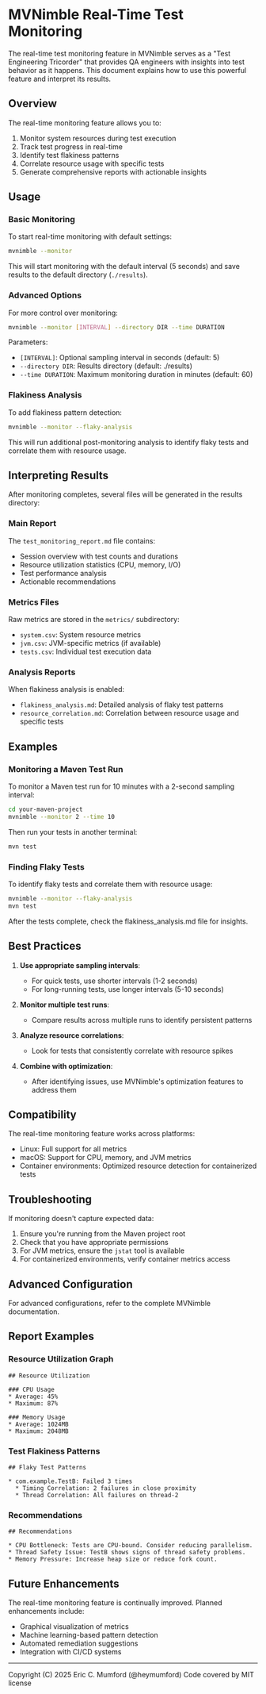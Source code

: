 # MVNimble Real-Time Test Monitoring

The real-time test monitoring feature in MVNimble serves as a "Test Engineering Tricorder" that provides QA engineers with insights into test behavior as it happens. This document explains how to use this powerful feature and interpret its results.

## Overview

The real-time monitoring feature allows you to:

1. Monitor system resources during test execution
2. Track test progress in real-time
3. Identify test flakiness patterns
4. Correlate resource usage with specific tests
5. Generate comprehensive reports with actionable insights

## Usage

### Basic Monitoring

To start real-time monitoring with default settings:

```bash
mvnimble --monitor
```

This will start monitoring with the default interval (5 seconds) and save results to the default directory (`./results`).

### Advanced Options

For more control over monitoring:

```bash
mvnimble --monitor [INTERVAL] --directory DIR --time DURATION
```

Parameters:
- `[INTERVAL]`: Optional sampling interval in seconds (default: 5)
- `--directory DIR`: Results directory (default: ./results)
- `--time DURATION`: Maximum monitoring duration in minutes (default: 60)

### Flakiness Analysis

To add flakiness pattern detection:

```bash
mvnimble --monitor --flaky-analysis
```

This will run additional post-monitoring analysis to identify flaky tests and correlate them with resource usage.

## Interpreting Results

After monitoring completes, several files will be generated in the results directory:

### Main Report

The `test_monitoring_report.md` file contains:
- Session overview with test counts and durations
- Resource utilization statistics (CPU, memory, I/O)
- Test performance analysis
- Actionable recommendations

### Metrics Files

Raw metrics are stored in the `metrics/` subdirectory:
- `system.csv`: System resource metrics
- `jvm.csv`: JVM-specific metrics (if available)
- `tests.csv`: Individual test execution data

### Analysis Reports

When flakiness analysis is enabled:
- `flakiness_analysis.md`: Detailed analysis of flaky test patterns
- `resource_correlation.md`: Correlation between resource usage and specific tests

## Examples

### Monitoring a Maven Test Run

To monitor a Maven test run for 10 minutes with a 2-second sampling interval:

```bash
cd your-maven-project
mvnimble --monitor 2 --time 10
```

Then run your tests in another terminal:

```bash
mvn test
```

### Finding Flaky Tests

To identify flaky tests and correlate them with resource usage:

```bash
mvnimble --monitor --flaky-analysis
mvn test
```

After the tests complete, check the flakiness_analysis.md file for insights.

## Best Practices

1. **Use appropriate sampling intervals**: 
   - For quick tests, use shorter intervals (1-2 seconds)
   - For long-running tests, use longer intervals (5-10 seconds)

2. **Monitor multiple test runs**:
   - Compare results across multiple runs to identify persistent patterns

3. **Analyze resource correlations**:
   - Look for tests that consistently correlate with resource spikes

4. **Combine with optimization**:
   - After identifying issues, use MVNimble's optimization features to address them

## Compatibility

The real-time monitoring feature works across platforms:
- Linux: Full support for all metrics
- macOS: Support for CPU, memory, and JVM metrics
- Container environments: Optimized resource detection for containerized tests

## Troubleshooting

If monitoring doesn't capture expected data:

1. Ensure you're running from the Maven project root
2. Check that you have appropriate permissions
3. For JVM metrics, ensure the `jstat` tool is available
4. For containerized environments, verify container metrics access

## Advanced Configuration

For advanced configurations, refer to the complete MVNimble documentation.

## Report Examples

### Resource Utilization Graph

```
## Resource Utilization

### CPU Usage
* Average: 45%
* Maximum: 87%

### Memory Usage
* Average: 1024MB
* Maximum: 2048MB
```

### Test Flakiness Patterns

```
## Flaky Test Patterns

* com.example.TestB: Failed 3 times
  * Timing Correlation: 2 failures in close proximity
  * Thread Correlation: All failures on thread-2
```

### Recommendations

```
## Recommendations

* CPU Bottleneck: Tests are CPU-bound. Consider reducing parallelism.
* Thread Safety Issue: TestB shows signs of thread safety problems.
* Memory Pressure: Increase heap size or reduce fork count.
```

## Future Enhancements

The real-time monitoring feature is continually improved. Planned enhancements include:
- Graphical visualization of metrics
- Machine learning-based pattern detection
- Automated remediation suggestions
- Integration with CI/CD systems

---
Copyright (C) 2025 Eric C. Mumford (@heymumford) Code covered by MIT license
